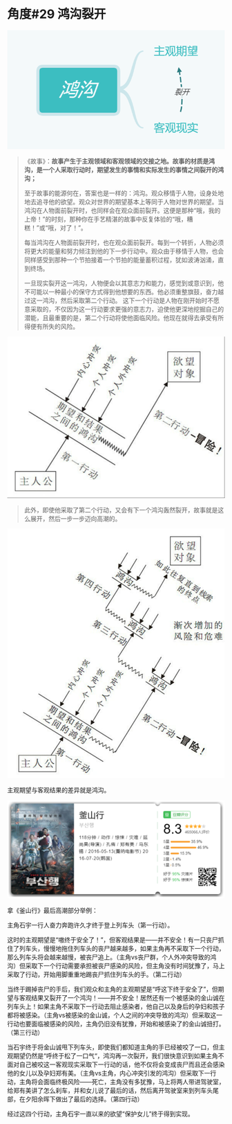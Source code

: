 # 角度\#29 鸿沟裂开

![](../.gitbook/assets/image%20%2837%29.png)

> 《故事》：**故事产生于主观领域和客观领域的交接之地。故事的材质是鸿沟，是一个人采取行动时，期望发生的事情和实际发生的事情之间裂开的鸿沟；** 
>
> 至于故事的能源何在，答案也是一样的：鸿沟。观众移情于人物，设身处地地去追寻他的欲望。观众对世界的期望基本上等同于人物对世界的期望。当鸿沟在人物面前裂开时，也同样会在观众面前裂开。这便是那种“哦，我的上帝！”的时刻，那种你在手艺精湛的故事中反复体验的“哦，糟糕！”或“哦，对了！”。
>
>  每当鸿沟在人物面前裂开时，也在观众面前裂开。每到一个转折，人物必须将更大的能量和努力倾注到他的下一步行动中。观众由于移情于人物，也会同样感受到那种一个节拍接着一个节拍的能量蓄积过程，犹如波涛汹涌，直到终场。
>
> 一旦现实裂开这一鸿沟，人物便会以其意志力和能力，感觉到或意识到，他不可能以一种最小的保守方式得到他想要的东西。他必须重整旗鼓，奋力越过这一鸿沟，然后采取第二个行动。 这下一个行动是人物在刚开始时不愿意采取的，不仅因为这一行动要求更强的意志力，迫使他更深地挖掘自己的潜能，且最重要的是，第二个行动将使他面临风险。他现在就得去承受有所得便有所失的风险。

![&#x6765;&#x81EA;&#x300A;&#x6545;&#x4E8B;&#x300B;](../.gitbook/assets/image%20%284%29.png)

> 此外，即使他采取了第二个行动，又会有下一个鸿沟轰然裂开，故事就是这么展开，然后一步一步迈向高潮的。

![&#x6765;&#x81EA;&#x300A;&#x6545;&#x4E8B;&#x300B;](../.gitbook/assets/image%20%2816%29.png)

主观期望与客观结果的差异就是鸿沟。

![](../.gitbook/assets/image%20%2863%29.png)

拿《釜山行》最后高潮部分举例：

主角石宇一行人奋力奔跑许久才终于登上列车头（第一行动）。

这时的主观期望是“嗷终于安全了！”，但客观结果是——并不安全！有一只丧尸抓住了列车头，慢慢地拖住列车头的丧尸越来越多，如果主角再不采取下一个行动，那么列车头将会越来越慢，被丧尸追上。（主角vs丧尸群，个人外冲突导致的鸿沟）但采取下一个行动需要承担被丧尸感染的风险，但主角没有时间犹豫了，马上采取了行动，开始用脚重重地踢丧尸抓住列车头的手。（第二行动）

当终于踢掉丧尸的手后，我们观众和主角的主观期望是“呼这下终于安全了”，但期望与客观结果又裂开了一个鸿沟！——并不安全！居然还有一个被感染的金山诚在列车头上！如果主角不采取下一行动去阻止感染者，他自己以及身后的孕妇和孩子都将被感染。（主角vs被感染的金山诚，个人之间的冲突导致的鸿沟）但采取这一行动也要面临被感染的风险，主角仍旧没有犹豫，开始和被感染了的金山诚扭打。（第三行动）

当石宇终于将金山诚甩下列车头，即使我们都知道主角的手已经被咬了一口，但主观期望仍然是“呼终于松了一口气“，鸿沟再一次裂开，我们很快意识到如果主角不面对自己被咬这一客观现实采取下一行动的话，他不仅将会变成丧尸而且还会感染他的女儿以及孕妇郑有美。（主角vs主角，内心冲突引发的鸿沟）但采取下一行动，主角将会面临终极风险——死亡，主角没有多犹豫，马上将两人带进驾驶室，给郑有美讲了怎么刹车，并和女儿说了最后的话，然后离开驾驶室来到列车头尾部，在夕阳余晖下做出了最后的选择。（第四行动）

经过这四个行动，主角石宇一直以来的欲望“保护女儿”终于得到实现。


